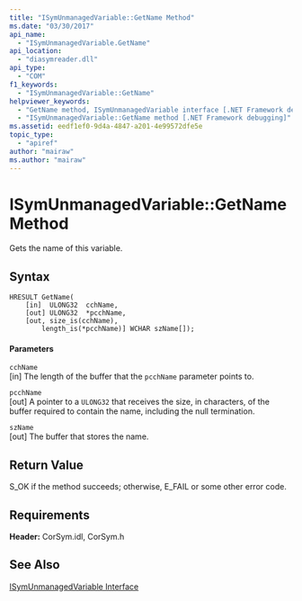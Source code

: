 ```yaml
---
title: "ISymUnmanagedVariable::GetName Method"
ms.date: "03/30/2017"
api_name: 
  - "ISymUnmanagedVariable.GetName"
api_location: 
  - "diasymreader.dll"
api_type: 
  - "COM"
f1_keywords: 
  - "ISymUnmanagedVariable::GetName"
helpviewer_keywords: 
  - "GetName method, ISymUnmanagedVariable interface [.NET Framework debugging]"
  - "ISymUnmanagedVariable::GetName method [.NET Framework debugging]"
ms.assetid: eedf1ef0-9d4a-4847-a201-4e99572dfe5e
topic_type: 
  - "apiref"
author: "mairaw"
ms.author: "mairaw"
---
```

# ISymUnmanagedVariable::GetName Method
Gets the name of this variable.  
  
## Syntax  
  
```  
HRESULT GetName(  
    [in]  ULONG32  cchName,  
    [out] ULONG32  *pcchName,  
    [out, size_is(cchName),  
        length_is(*pcchName)] WCHAR szName[]);  
```  
  
#### Parameters  
 `cchName`  
 [in] The length of the buffer that the `pcchName` parameter points to.  
  
 `pcchName`  
 [out] A pointer to a `ULONG32` that receives the size, in characters, of the buffer required to contain the name, including the null termination.  
  
 `szName`  
 [out] The buffer that stores the name.  
  
## Return Value  
 S_OK if the method succeeds; otherwise, E_FAIL or some other error code.  
  
## Requirements  
 **Header:** CorSym.idl, CorSym.h  
  
## See Also  
 [ISymUnmanagedVariable Interface](../../../../docs/framework/unmanaged-api/diagnostics/isymunmanagedvariable-interface.md)
